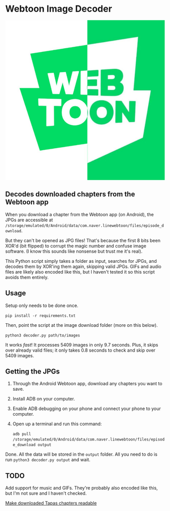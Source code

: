 # Webtoon Image Decoder

![webtoon image decoder logo](logo.jpg)

## Decodes downloaded chapters from the Webtoon app

When you download a chapter from the Webtoon app (on Android), the JPGs are accessible at `/storage/emulated/0/Android/data/com.naver.linewebtoon/files/episode_download`.

But they can't be opened as JPG files! That's because the first 8 bits been XOR'd (bit flipped) to corrupt the magic number and confuse image software. (I know this sounds like nonsense but trust me it's real).

This Python script simply takes a folder as input, searches for JPGs, and decodes them by XOR'ing them again, skipping valid JPGs. GIFs and audio files are likely also encoded like this, but I haven't tested it so this script avoids them entirely.

## Usage

Setup only needs to be done once.

`pip install -r requirements.txt`

Then, point the script at the image download folder (more on this below).

`python3 decoder.py path/to/images`

It works _fast_! It processes 5409 images in only 9.7 seconds. Plus, it skips over already valid files; it only takes 0.8 seconds to check and skip over 5409 images.

## Getting the JPGs

1. Through the Android Webtoon app, download any chapters you want to save.

2. Install ADB on your computer.

3. Enable ADB debugging on your phone and connect your phone to your computer.

4. Open up a terminal and run this command:

   `adb pull /storage/emulated/0/Android/data/com.naver.linewebtoon/files/episode_download output`

Done. All the data will be stored in the `output` folder. All you need to do is run `python3 decoder.py output` and wait.

## TODO

Add support for music and GIFs. They're probably also encoded like this, but I'm not sure and I haven't checked.

[Make downloaded Tapas chapters readable](TAPAS.md)
